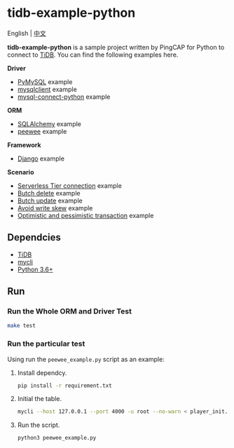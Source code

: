 # tidb-example-python

English | [中文](/README-zh.md)

**tidb-example-python** is a sample project written by PingCAP for Python to connect to [TiDB](https://docs.pingcap.com/tidb/stable). You can find the following examples here.

**Driver**

- [PyMySQL](/pymysql_example.py) example
- [mysqlclient](/mysqlclient_example.py) example
- [mysql-connect-python](/mysql_connect_python_example.py) example

**ORM**

- [SQLAlchemy](/sqlalchemy_example.py) example
- [peewee](/peewee_example.py) example

**Framework**

- [Django](/django_example) example

**Scenario**

- [Serverless Tier connection](/serverless_tier_example.py) example
- [Butch delete](/batch_delete.py) example
- [Butch update](/batch_update.py) example
- [Avoid write skew](/write_skew_example.py) example
- [Optimistic and pessimistic transaction](/txn_example.py) example

## Dependcies

- [TiDB](https://docs.pingcap.com/tidb/stable)
- [mycli](https://www.mycli.net/)
- [Python 3.6+](https://www.python.org/)

## Run

### Run the Whole ORM and Driver Test

```bash
make test
```

### Run the particular test

Using run the `peewee_example.py` script as an example:

1. Install dependcy.

    ```bash
    pip install -r requirement.txt
    ```

2. Initial the table.

    ```bash
    mycli --host 127.0.0.1 --port 4000 -u root --no-warn < player_init.sql
    ```

3. Run the script.

    ```bash
    python3 peewee_example.py
    ```